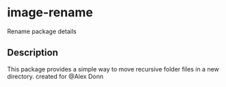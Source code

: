 # image-rename
Rename package details

## Description
This package provides a simple way to move recursive folder files in a new directory.
created for @Alex Donn